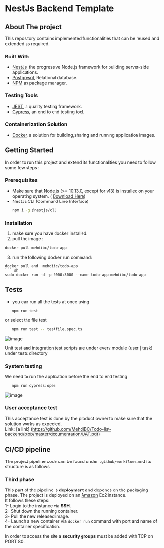 # NestJs Backend Template

## About The project

This repository contains implemented functionalities that can be reused and extended as required.

### Built With

* [NestJs](https://nestjs.com/), the progressive Node.js framework for building server-side applications.
* [Postgresql](https://www.mongodb.com/fr-fr), Relational database.
* [NPM](https://www.npmjs.com/) as package manager.

### Testing Tools

* [JEST](https://jestjs.io/fr/), a quality testing framework.
* [Cypress](https://www.cypress.io/), an end to end testing tool.

### Containerization Solution

* [Docker](https://www.docker.com/), a solution for building,sharing and running application images.

## Getting Started

In order to run this project and extend its functionalities you need to follow some few steps :

### Prerequisites

* Make sure that Node.js (>= 10.13.0, except for v13) is installed on your operating
  system. ( [Download Here](https://nodejs.org/en/download/))
* NestJs CLI (Command Line Interface)
  ```sh
  npm i -g @nestjs/cli
  ```

### Installation

1. make sure you have docker installed.
2. pull the image :

 ``` sh
 docker pull mehdibc/todo-app
 ```

3. run the following docker run command:

  ```
 docker pull and  mehdibc/todo-app
 ``` sh
 sudo docker run -d -p 3000:3000 --name todo-app mehdibc/todo-app
 ```

## Tests

- you can run all the tests at once using

```sh
   npm run test
   ```

or select the file test

```sh
   npm run test -- testfile.spec.ts
   ```

![image](![img.png](img.png))

Unit test and integration test scripts are under every module (user | task) under tests directory

### System testing

We need to run the application before the end to end testing

```sh
   npm run cypress:open
   ```

![image](![img_1.png](img_1.png))

### User acceptance test

This acceptance test is done by the product owner to make sure that the solution works as expected.  
Link: [a link] (https://github.com/MehdiBC/Todo-list-backend/blob/master/documentation/UAT.pdf)

## CI/CD pipeline

The project pipeline code can be found under `.github/workflows` and its structure is as follows

### Third phase

This part of the pipeline is **deployment** and depends on the packaging phase. The project is deployed on
an [Amazon](https://aws.amazon.com/) Ec2 instance.  
It follows these steps:  
1- Login to the instance via **SSH**.  
2- Shut down the running container.  
3- Pull the new released image.  
4- Launch a new container via `docker run` command with port and name of the container specification.

In order to access the site a **security groups** must be added with TCP on PORT 80.  
